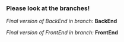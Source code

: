 ### Please look at the branches!
*Final version of BackEnd in branch:* **BackEnd**

*Final version of FrontEnd in branch:* **FrontEnd**
